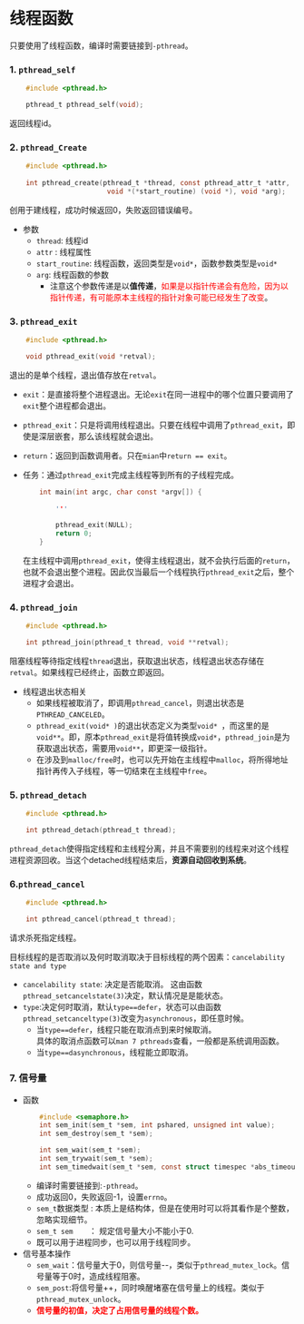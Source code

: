 # 线程函数

只要使用了线程函数，编译时需要链接到`-pthread`。

### 1. `pthread_self`

```c
    #include <pthread.h>

    pthread_t pthread_self(void);
```
返回线程id。

### 2. `pthread_Create`
```c
    #include <pthread.h>
 
    int pthread_create(pthread_t *thread, const pthread_attr_t *attr,
                        void *(*start_routine) (void *), void *arg);

```
创用于建线程，成功时候返回0，失败返回错误编号。
+ 参数
    + `thread`: 线程id
    + `attr` : 线程属性
    + `start_routine`: 线程函数，返回类型是`void*`，函数参数类型是`void*`
    + `arg`: 线程函数的参数
        + 注意这个参数传递是以**值传递**，<font face='楷体' color=red>如果是以指针传递会有危险，因为以指针传递，有可能原本主线程的指针对象可能已经发生了改变</font>。
### 3. `pthread_exit`
```c
    #include <pthread.h>

    void pthread_exit(void *retval);
```
退出的是单个线程，退出值存放在`retval`。
+ `exit`：是直接将整个进程退出。无论`exit`在同一进程中的哪个位置只要调用了`exit`整个进程都会退出。
+ `pthread_exit`：只是将调用线程退出。只要在线程中调用了`pthread_exit`，即使是深层嵌套，那么该线程就会退出。
+ `return`：返回到函数调用者。只在`mian`中`return == exit`。

+ 任务：通过`pthread_exit`完成主线程等到所有的子线程完成。
    ```c
        int main(int argc, char const *argv[]) {
            
            '''
    
            pthread_exit(NULL);
            return 0;
        }
    ```
    在主线程中调用`pthread_exit`，使得主线程退出，就不会执行后面的`return`，也就不会退出整个进程。因此仅当最后一个线程执行`pthread_exit`之后，整个进程才会退出。


### 4. `pthread_join`
```c
    #include <pthread.h>

    int pthread_join(pthread_t thread, void **retval);
```
阻塞线程等待指定线程`thread`退出，获取退出状态，线程退出状态存储在`retval`。如果线程已经终止，函数立即返回。
+ 线程退出状态相关  
    + 如果线程被取消了，即调用`pthread_cancel`，则退出状态是`PTHREAD_CANCELED`。
    + `pthread_exit(void* )`的退出状态定义为类型`void* `，而这里的是`void**`。即，原本`pthread_exit`是将值转换成`void*`，`pthread_join`是为获取退出状态，需要用`void**`，即更深一级指针。
    + 在涉及到`malloc/free`时，也可以先开始在主线程中`malloc`，将所得地址指针再传入子线程，等一切结束在主线程中`free`。

### 5. `pthread_detach`
```c
    #include <pthread.h>

    int pthread_detach(pthread_t thread);
```
`pthread_detach`使得指定线程和主线程分离，并且不需要别的线程来对这个线程进程资源回收。当这个detached线程结束后，**资源自动回收到系统**。

### 6.`pthread_cancel`
```c
    #include <pthread.h>

    int pthread_cancel(pthread_t thread);
```
请求杀死指定线程。

目标线程的是否取消以及何时取消取决于目标线程的两个因素：`cancelability state and type`
+ `cancelability state`: 决定是否能取消。 这由函数`pthread_setcancelstate(3)`决定，默认情况是是能状态。
+ `type`:决定何时取消，默认`type==defer`，状态可以由函数`pthread_setcanceltype(3)`改变为`asynchronous`，即任意时候。
    + 当`type==defer`，线程只能在取消点到来时候取消。  
    具体的取消点函数可以`man 7 pthreads`查看，一般都是系统调用函数。
    + 当`type==dasynchronous`，线程能立即取消。

### 7. 信号量
+ 函数
    ```c
        #include <semaphore.h>
        int sem_init(sem_t *sem, int pshared, unsigned int value);
        int sem_destroy(sem_t *sem);
    
        int sem_wait(sem_t *sem);
        int sem_trywait(sem_t *sem);
        int sem_timedwait(sem_t *sem, const struct timespec *abs_timeout);
    ```
    + 编译时需要链接到:`-pthread`。
    + 成功返回0，失败返回-1，设置`errno`。
    + `sem_t`数据类型 : 本质上是结构体，但是在使用时可以将其看作是个整数，忽略实现细节。
    + `sem_t sem`&emsp;&emsp;： 规定信号量大小不能小于0.
    + 既可以用于进程同步，也可以用于线程同步。
+ 信号基本操作  
    + `sem_wait`：信号量大于0，则信号量--，类似于`pthread_mutex_lock`。信号量等于0时，造成线程阻塞。
    + `sem_post`:将信号量++，同时唤醒堵塞在信号量上的线程。类似于`pthread_mutex_unlock`。
    + <font face='楷体' color=red> **信号量的初值，决定了占用信号量的线程个数。**</font>